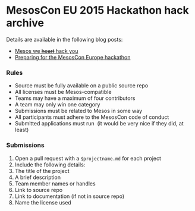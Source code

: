# MesosCon EU 2015 Hackathon hack archive

Details are available in the following blog posts:

- [Mesos we ~~heart~~ hack you](https://www.joyent.com/blog/mesos-we-heart-hack-you)
- [Preparing for the MesosCon Europe hackathon](https://www.joyent.com/blog/getting-ready-for-mesoscon-hackathon)

### Rules

- Source must be fully available on a public source repo
- All licenses must be Mesos-compatible
- Teams may have a maximum of four contributors
- A team may only win one category
- Submissions must be related to Mesos in some way
- All participants must adhere to the MesosCon code of conduct
- Submitted applications must run  (it would be very nice if they did, at least)

### Submissions

1. Open a pull request with a `$projectname.md` for each project
1. Include the following details:
  1. The title of the project
  1. A brief description
  1. Team member names or handles
  1. Link to source repo
  1. Link to documentation (if not in source repo)
  1. Name the license used
